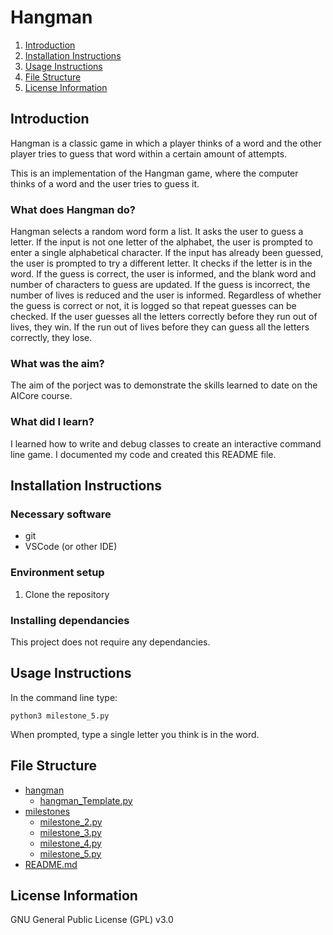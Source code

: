 # Hangman

1. [Introduction](#introduction)
2. [Installation Instructions](#installation-instructions)
3. [Usage Instructions](#usage-instructions)
4. [File Structure](#file-structure)
5. [License Information](#license-information)

## Introduction
Hangman is a classic game in which a player thinks of a word and the other player tries to guess that word within a certain amount of attempts.

This is an implementation of the Hangman game, where the computer thinks of a word and the user tries to guess it. 
### What does Hangman do?
Hangman selects a random word form a list.
It asks the user to guess a letter.
If the input is not one letter of the alphabet, the user is prompted to enter a single alphabetical character.
If the input has already been guessed, the user is prompted to try a different letter.
It checks if the letter is in the word. If the guess is correct, the user is informed, and the blank word and number of characters to guess are updated. If the guess is incorrect, the number of lives is reduced and the user is informed. Regardless of whether the guess is correct or not, it is logged so that repeat guesses can be checked.
If the user guesses all the letters correctly before they run out of lives, they win. If the run out of lives before they can guess all the letters correctly, they lose.


### What was the aim?
The aim of the porject was to demonstrate the skills learned to date on the AICore course.

### What did I learn?
I learned how to write and debug classes to create an interactive command line game. I documented my code and created this README file.

## Installation Instructions
### Necessary software
- git
- VSCode (or other IDE)


### Environment setup
1. Clone the repository

### Installing dependancies
This project does not require any dependancies. 


## Usage Instructions
In the command line type:
```
python3 milestone_5.py
```
When prompted, type a single letter you think is in the word. 


## File Structure
* [hangman](./hangman/)
    * [hangman_Template.py](./hangman/hangman_Template.py)
* [milestones](./milestones/)
    * [milestone_2.py](./milestones/milestone_2.py)
    * [milestone_3.py](./milestones/milestone_3.py)
    * [milestone_4.py](./milestones/milestone_4.py)
    * [milestone_5.py](./milestones/milestone_5.py)
* [README.md](README.md)


## License Information
GNU General Public License (GPL) v3.0